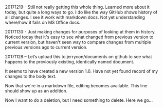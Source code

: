 20171219 - Still not really getting this whole thing. Learned more about it today, but quite a long ways to go. I do like the way GitHub shows history of all changes. I see it work with markdown docs. Not yet understanding where/how it fails on MS Office docs.

20171130 - Just making changes for purposes of looking at them in history. Noticed today that it's easy to see what changed from previous version to current version, but haven't seen way to compare changes from multiple previous versions ago to current version.

20171128 – Let’s upload this to jerrycon/documents on github to see what happens
to the previously existing, identically named document.

It seems to have created a new version 1.0. Have not yet found record of my
changes to the body text.

Now that we're in a markdown file, editing becomes available. This line should show up as an addition.

Now I want to do a deletion, but I need something to delete. Here we go...


